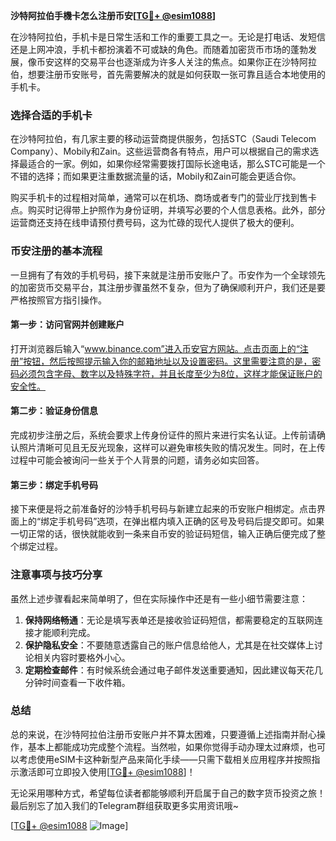 **沙特阿拉伯手機卡怎么注册币安[[TG💪+ @esim1088](https://t.me/s/esim1088)]**

在沙特阿拉伯，手机卡是日常生活和工作的重要工具之一。无论是打电话、发短信还是上网冲浪，手机卡都扮演着不可或缺的角色。而随着加密货币市场的蓬勃发展，像币安这样的交易平台也逐渐成为许多人关注的焦点。如果你正在沙特阿拉伯，想要注册币安账号，首先需要解决的就是如何获取一张可靠且适合本地使用的手机卡。

### 选择合适的手机卡

在沙特阿拉伯，有几家主要的移动运营商提供服务，包括STC（Saudi Telecom Company）、Mobily和Zain。这些运营商各有特点，用户可以根据自己的需求选择最适合的一家。例如，如果你经常需要拨打国际长途电话，那么STC可能是一个不错的选择；而如果更注重数据流量的话，Mobily和Zain可能会更适合你。

购买手机卡的过程相对简单，通常可以在机场、商场或者专门的营业厅找到售卡点。购买时记得带上护照作为身份证明，并填写必要的个人信息表格。此外，部分运营商还支持在线申请预付费号码，这为忙碌的现代人提供了极大的便利。

### 币安注册的基本流程

一旦拥有了有效的手机号码，接下来就是注册币安账户了。币安作为一个全球领先的加密货币交易平台，其注册步骤虽然不复杂，但为了确保顺利开户，我们还是要严格按照官方指引操作。

#### 第一步：访问官网并创建账户

打开浏览器后输入“www.binance.com”进入币安官方网站。点击页面上的“注册”按钮，然后按照提示输入你的邮箱地址以及设置密码。这里需要注意的是，密码必须包含字母、数字以及特殊字符，并且长度至少为8位，这样才能保证账户的安全性。

#### 第二步：验证身份信息

完成初步注册之后，系统会要求上传身份证件的照片来进行实名认证。上传前请确认照片清晰可见且无反光现象，这样可以避免审核失败的情况发生。同时，在上传过程中可能会被询问一些关于个人背景的问题，请务必如实回答。

#### 第三步：绑定手机号码

接下来便是将之前准备好的沙特手机号码与新建立起来的币安账户相绑定。点击界面上的“绑定手机号码”选项，在弹出框内填入正确的区号及号码后提交即可。如果一切正常的话，很快就能收到一条来自币安的验证码短信，输入正确后便完成了整个绑定过程。

### 注意事项与技巧分享

虽然上述步骤看起来简单明了，但在实际操作中还是有一些小细节需要注意：

1. **保持网络畅通**：无论是填写表单还是接收验证码短信，都需要稳定的互联网连接才能顺利完成。
2. **保护隐私安全**：不要随意透露自己的账户信息给他人，尤其是在社交媒体上讨论相关内容时要格外小心。
3. **定期检查邮件**：有时候系统会通过电子邮件发送重要通知，因此建议每天花几分钟时间查看一下收件箱。

### 总结

总的来说，在沙特阿拉伯注册币安账户并不算太困难，只要遵循上述指南并耐心操作，基本上都能成功完成整个流程。当然啦，如果你觉得手动办理太过麻烦，也可以考虑使用eSIM卡这种新型产品来简化手续——只需下载相关应用程序并按照指示激活即可立即投入使用[[TG💪+ @esim1088](https://t.me/s/esim1088)]！

无论采用哪种方式，希望每位读者都能够顺利开启属于自己的数字货币投资之旅！最后别忘了加入我们的Telegram群组获取更多实用资讯哦~ 

[[TG💪+ @esim1088](https://t.me/s/esim1088) ![Image](https://i.postimg.cc/4NQfJmqS/Snipaste-2025-05-13-00-14-12.png)]